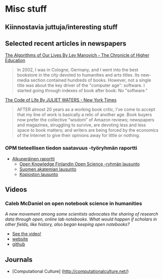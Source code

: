 # Misc stuff

## Kiinnostavia juttuja/interesting stuff

## Selected recent articles in newspapers

[The Algorithms of Our Lives By Lev Manovich - The Chronicle of Higher Education](http://chronicle.com/article/The-Algorithms-of-Our-Lives/143557/)
>In 2002, I was in Cologne, Germany, and I went into the best bookstore in the city devoted to humanities and arts titles. Its new-media section contained hundreds of books. However, not a single title was about the key driver of the "computer age": software. I started going through indexes of book after book: No "software."

[The Code of Life By JULIET WATERS - New York Times](http://www.nytimes.com/2013/12/15/opinion/sunday/the-code-of-life.html?_r=0)
>AFTER almost 20 years as a working book critic, I’ve come to accept that my line of work is basically a relic of another age. Book buyers now prefer the collective “wisdom” of Amazon reviews; newspapers and magazines, struggling to survive, are devoting less and less space to book matters; and writers are being forced by the economics of the Internet to give their opinions away for little or nothing.


### OPM tieteellisen tiedon saatavuus -työryhmän raportti

- [Alkuperäinen raportti](http://www.tdata.fi/documents/10180/43697/Tiedon+saatavuus+-ty%C3%B6ryhm%C3%A4n+raportti/b795c30d-a08a-4aca-a540-d8d3fb1b1364)
    - [Open Knowledge Finlandin Open Science -ryhmän lausunto](https://docs.google.com/folderview?usp=sharing&id=0BxG2TTq96FnQbWxmajhJVFZXVkU&tid=0B-5B9VrRkisPOFhGNk5NQW1HM1U)
    - [Suomen akatemian lausunto](http://www.aka.fi/Tiedostot/Lausunnot/2013/131210_Tiedon_saatavuus.pdf)
    - [Kopioston lausunto](http://www.kopiosto.fi/kopiosto/ajankohtaista/lausunnot_arkisto/2013/fi_FI/Lausunto_Tiedon_saatavuus/_files/90871981801092385/default/saatavuuslausunto%20final%209%2012%202013.pdf)



## Videos

### Caleb McDaniel on open notebook science in humanities

*A new movement among some scientists advocates the sharing of research data through open, online lab notebooks. What would happen if scholars in other fields, like history, also began keeping open notebooks?*

- [See the video!](http://t.co/qnRKsFqu7H)
 - [website](http://wcm1.web.rice.edu/)
 - [github](https://github.com/wcaleb)

## Journals

- [Computational Culture] (http://computationalculture.net/)

